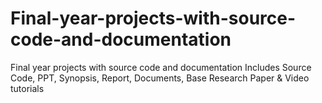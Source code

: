 # Final-year-projects-with-source-code-and-documentation
Final year projects with source code and documentation Includes Source Code, PPT, Synopsis, Report, Documents, Base Research Paper &amp; Video tutorials
